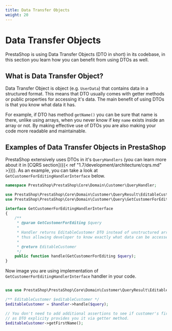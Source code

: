 ```yaml
---
title: Data Transfer Objects
weight: 20
---
```


# Data Transfer Objects

PrestaShop is using Data Transfer Objects (DTO in short) in its codebase, in this section you learn how you can benefit from using DTOs as well.

## What is Data Transfer Object?

Data Transfer Object is object (e.g. `UserData`) that contains data in a structured format. This means that DTO usually comes with getter methods or public properties for accessing it's data. The main benefit of using DTOs is that you know what data it has.

For example, if DTO has method `getName()` you can be sure that name is there, unlike using arrays, when you never know if key `name` exists inside an array or not. By making effective use of DTOs you are also making your code more readable and maintainable.

## Examples of Data Transfer Objects in PrestaShop

PrestaShop extensively uses DTOs in it's `QueryHandlers` (you can learn more about it in [CQRS section]({{< ref "1.7/development/architecture/cqrs.md" >}})). As an example, you can take a look at `GetCustomerForEditingHandlerInterface` below.

```php 
namespace PrestaShop\PrestaShop\Core\Domain\Customer\QueryHandler;

use PrestaShop\PrestaShop\Core\Domain\Customer\QueryResult\EditableCustomer;
use PrestaShop\PrestaShop\Core\Domain\Customer\Query\GetCustomerForEditing;

interface GetCustomerForEditingHandlerInterface
{
    /**
     * @param GetCustomerForEditing $query
     *
     * Handler returns EditableCustomer DTO instead of unstructured array,
     * thus allowing developer to know exactly what data can be accessed.
     *
     * @return EditableCustomer
     */
    public function handle(GetCustomerForEditing $query);
}
```

Now image you are using implementation of `GetCustomerForEditingHandlerInterface` handler in your code.

```php

use use PrestaShop\PrestaShop\Core\Domain\Customer\QueryResult\EditableCustomer;

/** EditableCustomer $editableCustomer */
$editableCustomer = $handler->handle($query);

// You don't need to add additional assertions to see if customer's first name exists
// as DTO explicity provides you it via getter method.
$editableCustomer->getFirstName();

```

